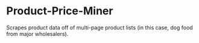 # Product-Price-Miner
Scrapes product data off of multi-page product lists (in this case, dog food from major wholesalers).
